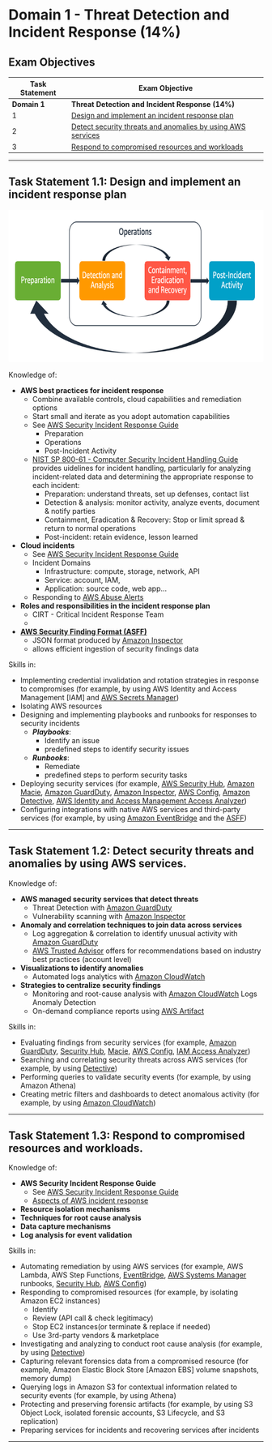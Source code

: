 # Domain 1	- Threat Detection and Incident Response (14%)

## Exam Objectives 

| Task Statement | Exam Objective     | 
| ------------------------ | ------------------ | 
| **Domain 1** | **Threat Detection and Incident Response (14%)**
| 1 | [Design and implement an incident response plan](#task-statement-11-design-and-implement-an-incident-response-plan)
| 2 | [Detect security threats and anomalies by using AWS services](#task-statement-12-detect-security-threats-and-anomalies-by-using-aws-services)
| 3 | [Respond to compromised resources and workloads](#task-statement-13-respond-to-compromised-resources-and-workloads)

---  
## Task Statement 1.1: Design and implement an incident response plan

<img src="../../images/D1T1.png" alt="Aspects of AWS incident response" style="height: 300px; width:auto;"/>

Knowledge of:
- **AWS best practices for incident response**
  <!-- - ![Aspects of AWS incident response](../images/D1T1.png) -->
  - Combine available controls, cloud capabilities and remediation options
  - Start small and iterate as you adopt automation capabilities
  - See [AWS Security Incident Response Guide](https://docs.aws.amazon.com/whitepapers/latest/aws-security-incident-response-guide/aws-security-incident-response-guide.html)
    - Preparation
    - Operations
    - Post-Incident Activity
  - [NIST SP 800-61 - Computer Security Incident Handling Guide](https://csrc.nist.gov/pubs/sp/800/61/r2/final) provides uidelines for incident handling, particularly for analyzing incident-related data and determining the appropriate response to each incident:
    - Preparation: understand threats, set up defenses, contact list 
    - Detection & analysis: monitor activity, analyze events, document & notify parties
    - Containment, Eradication & Recovery: Stop or limit spread & return to normal operations
    - Post-incident: retain evidence, lesson learned
- **Cloud incidents**
  - See [AWS Security Incident Response Guide](https://docs.aws.amazon.com/whitepapers/latest/aws-security-incident-response-guide/aws-security-incident-response-guide.html)
  - Incident Domains
    - Infrastructure: compute, storage, network, API
    - Service: account, IAM, 
    - Application: source code, web app...
  - Responding to [AWS Abuse Alerts](../../services/abuse/README.md#aws-abuse-alerts)  
- **Roles and responsibilities in the incident response plan**  
  - CIRT - Critical Incident Response Team  
  -   
- **[AWS Security Finding Format (ASFF)](https://docs.aws.amazon.com/securityhub/latest/userguide/securityhub-findings-format.html)**
  - JSON format produced by [Amazon Inspector](../../services/inspector/README.md)  
  - allows efficient ingestion of security findings data  


Skills in:
- Implementing credential invalidation and rotation strategies in response to compromises (for example, by using AWS Identity and Access Management [IAM] and [AWS Secrets Manager](../../services/secretsmgr/README.md))  
- Isolating AWS resources  
- Designing and implementing playbooks and runbooks for responses to security incidents  
  - ***Playbooks***:  
    - Identify an issue
    - predefined steps to identify security issues  
  - ***Runbooks***:  
    - Remediate
    - predefined steps to perform security tasks
- Deploying security services (for example, [AWS Security Hub](../../services/securityhub/README.md), [Amazon Macie](../../services/macie/README.md), [Amazon GuardDuty](../../services/guardduty/README.md), [Amazon Inspector](../../services/inspector/README.md), [AWS Config](../../services/config/README.md), [Amazon Detective](../../services/detective/README.md), [AWS Identity and Access Management Access Analyzer](../../services/iamanalyzer/README.md))  
- Configuring integrations with native AWS services and third-party services (for example, by using [Amazon EventBridge](../../services/eventbridge/README.md) and the [ASFF](https://docs.aws.amazon.com/securityhub/latest/userguide/securityhub-findings-format.html))  

---  
## Task Statement 1.2: Detect security threats and anomalies by using AWS services. 

Knowledge of:
- **AWS managed security services that detect threats**
  - Threat Detection with [Amazon GuardDuty](../../services/guardduty/README.md)
  - Vulnerability scanning with [Amazon Inspector](../../services/inspector/README.md)
- **Anomaly and correlation techniques to join data across services**
  - Log aggregation & correlation to identify unusual activity with [Amazon GuardDuty](../../services/guardduty/README.md)
  - [AWS Trusted Advisor](../../services/trusadvisor/README.md) offers for recommendations based on industry best practices (account level)
- **Visualizations to identify anomalies**
  - Automated logs analytics with [Amazon CloudWatch](../../services/cloudwatch/README.md)
- **Strategies to centralize security findings**
  - Monitoring and root-cause analysis with [Amazon CloudWatch](../../services/cloudwatch/README.md) Logs Anomaly Detection
  - On-demand compliance reports using [AWS Artifact](../../services/artifact/README.md)

Skills in:
- Evaluating findings from security services (for example, [Amazon GuardDuty](../../services/guardduty/README.md), [Security Hub](../../services/securityhub/README.md), [Macie](../../services/macie/README.md), [AWS Config](../../services/config/README.md), [IAM Access Analyzer](../../services/iamanalyzer/README.md))
- Searching and correlating security threats across AWS services (for example, by using [Detective](../../services/detective/README.md))
- Performing queries to validate security events (for example, by using Amazon Athena)
- Creating metric filters and dashboards to detect anomalous activity (for example, by using [Amazon CloudWatch](../../services/cloudwatch/README.md))  

---  
## Task Statement 1.3: Respond to compromised resources and workloads. 

Knowledge of:
- **AWS Security Incident Response Guide**
  - See [AWS Security Incident Response Guide](https://docs.aws.amazon.com/whitepapers/latest/aws-security-incident-response-guide/aws-security-incident-response-guide.html)
  - [Aspects of AWS incident response](../../../images/D1T1.png)
- **Resource isolation mechanisms**
- **Techniques for root cause analysis**
- **Data capture mechanisms**
- **Log analysis for event validation**

Skills in:
- Automating remediation by using AWS services (for example, AWS Lambda, AWS Step Functions, [EventBridge](../../services/eventbridge/README.md), [AWS Systems Manager](../../services/ssystemsmgr/README.md) runbooks, [Security Hub](../../services/securityhub/README.md), [AWS Config](../../services/config/README.md))
- Responding to compromised resources (for example, by isolating Amazon EC2 instances)
  - Identify 
  - Review (API call & check legitimacy)
  - Stop EC2 instances(or terminate & replace if needed)
  - Use 3rd-party vendors & marketplace
- Investigating and analyzing to conduct root cause analysis (for example, by using [Detective](../../services/detective/README.md))
- Capturing relevant forensics data from a compromised resource (for example, Amazon Elastic
Block Store [Amazon EBS] volume snapshots, memory dump)
- Querying logs in Amazon S3 for contextual information related to security events (for
example, by using Athena)
- Protecting and preserving forensic artifacts (for example, by using S3 Object Lock, isolated
forensic accounts, S3 Lifecycle, and S3 replication)
- Preparing services for incidents and recovering services after incidents

---

